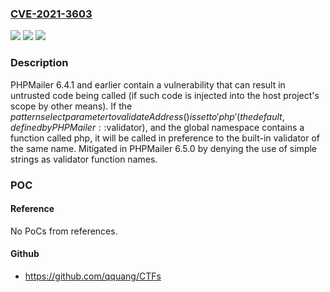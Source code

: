 ### [CVE-2021-3603](https://cve.mitre.org/cgi-bin/cvename.cgi?name=CVE-2021-3603)
![](https://img.shields.io/static/v1?label=Product&message=PHPMailer&color=blue)
![](https://img.shields.io/static/v1?label=Version&message=%3C%206.5.0%20&color=brighgreen)
![](https://img.shields.io/static/v1?label=Vulnerability&message=CWE-829%20Inclusion%20of%20Functionality%20from%20Untrusted%20Control%20Sphere&color=brighgreen)

### Description

PHPMailer 6.4.1 and earlier contain a vulnerability that can result in untrusted code being called (if such code is injected into the host project's scope by other means). If the $patternselect parameter to validateAddress() is set to 'php' (the default, defined by PHPMailer::$validator), and the global namespace contains a function called php, it will be called in preference to the built-in validator of the same name. Mitigated in PHPMailer 6.5.0 by denying the use of simple strings as validator function names.

### POC

#### Reference
No PoCs from references.

#### Github
- https://github.com/qquang/CTFs

